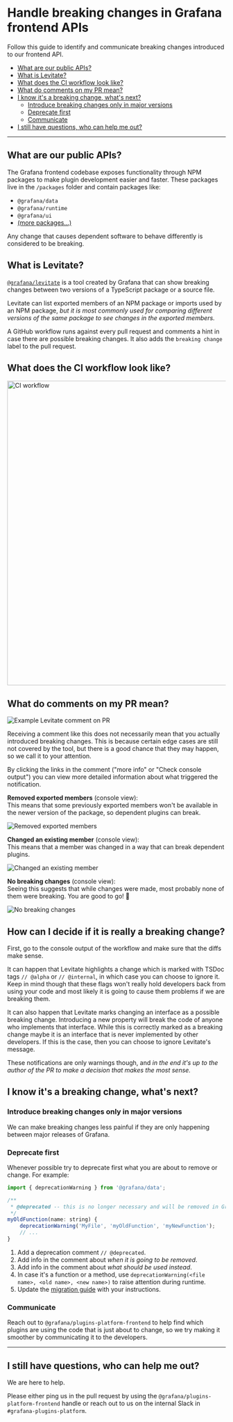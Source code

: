 # Handle breaking changes in Grafana frontend APIs

Follow this guide to identify and communicate breaking changes introduced to our frontend API.

- [What are our public APIs?](#what-are-our-public-apis)
- [What is Levitate?](#what-is-levitate)
- [What does the CI workflow look like?](#what-does-the-ci-workflow-look-like)
- [What do comments on my PR mean?](#what-do-comments-on-my-pr-mean)
- [I know it's a breaking change, what's next?](#i-know-its-a-breaking-change-whats-next)
  - [Introduce breaking changes only in major versions](#introduce-breaking-changes-only-in-major-versions)
  - [Deprecate first](#deprecate-first)
  - [Communicate](#communicate)
- [I still have questions, who can help me out?](#i-still-have-questions-who-can-help-me-out)

---

## What are our public APIs?

The Grafana frontend codebase exposes functionality through NPM packages to make plugin development easier and faster.
These packages live in the `/packages` folder and contain packages like:

- `@grafana/data`
- `@grafana/runtime`
- `@grafana/ui`
- [(more packages...)](https://github.com/grafana/grafana/tree/main/packages)

Any change that causes dependent software to behave differently is considered to be breaking.

## What is Levitate?

[`@grafana/levitate`](https://github.com/grafana/levitate) is a tool created by Grafana that can show breaking changes between two versions of a TypeScript package or a source file.

Levitate can list exported members of an NPM package or imports used by an NPM package, _but it is most commonly used for comparing different versions of the same package to see changes in the exported members._

A GitHub workflow runs against every pull request and comments a hint in case there are possible breaking changes.
It also adds the `breaking change` label to the pull request.

## What does the CI workflow look like?

<img src="./breaking-changes-workflow.png" alt="CI workflow" width="700" />

## What do comments on my PR mean?

![Example Levitate comment on PR](./breaking-changes-comment-screenshot.png)

Receiving a comment like this does not necessarily mean that you actually introduced breaking
changes. This is because certain edge cases are still not covered by the tool, but there is a good chance that they may happen, so we call it to your attention.

By clicking the links in the comment ("more info" or "Check console output") you can view more detailed information about what triggered the notification.

**Removed exported members** (console view):<br />
This means that some previously exported members won't be available in the newer version of the package, so dependent plugins can break.

![Removed exported members](./breaking-changes-console-screenshot-1.png)

**Changed an existing member** (console view):<br />
This means that a member was changed in a way that can break dependent plugins.

![Changed an existing member](./breaking-changes-console-screenshot-2.png)

**No breaking changes** (console view):<br />
Seeing this suggests that while changes were made, most probably none of them were breaking. You are good to go! 👏

![No breaking changes](./breaking-changes-console-screenshot-3.png)

## How can I decide if it is really a breaking change?

First, go to the console output of the workflow and make sure that the diffs make sense.

It can happen that Levitate highlights a change which is marked with TSDoc tags `// @alpha` or `// @internal`, in
which case you can choose to ignore it. Keep in mind though that these flags won't really hold developers back
from using your code and most likely it is going to cause them problems if we are breaking them.

It can also happen that Levitate marks changing an interface as a possible breaking change.
Introducing a new property will break the code of anyone who implements that interface. While this is correctly marked as a breaking change maybe it is an interface that is never implemented by other developers. If this is the case, then you can choose to ignore Levitate's message.

These notifications are only warnings though, and _in the end it's up to the author of the PR to make a decision that makes the most sense._

## I know it's a breaking change, what's next?

### Introduce breaking changes only in major versions

We can make breaking changes less painful if they are only happening between major releases of Grafana.

### Deprecate first

Whenever possible try to deprecate first what you are about to remove or change. For example:

```javascript
import { deprecationWarning } from '@grafana/data';

/**
 * @deprecated -- this is no longer necessary and will be removed in Grafana 9.0.0
 */
myOldFunction(name: string) {
    deprecationWarning('MyFile', 'myOldFunction', 'myNewFunction');
    // ...
}
```

1. Add a deprecation comment `// @deprecated`.
2. Add info in the comment about _when it is going to be removed_.
3. Add info in the comment about _what should be used instead_.
4. In case it's a function or a method, use `deprecationWarning(<file name>, <old name>, <new name>)` to raise attention during runtime.
5. Update the [migration guide](/developers/plugin-tools/migration-guides/) with your instructions.

### Communicate

Reach out to `@grafana/plugins-platform-frontend` to help find which plugins are using the code that is just about to change, so we try making it smoother by communicating it to the developers.

---

## I still have questions, who can help me out?

We are here to help.

Please either ping us in the pull request by using the `@grafana/plugins-platform-frontend` handle or reach out to us on the internal Slack in `#grafana-plugins-platform`.
